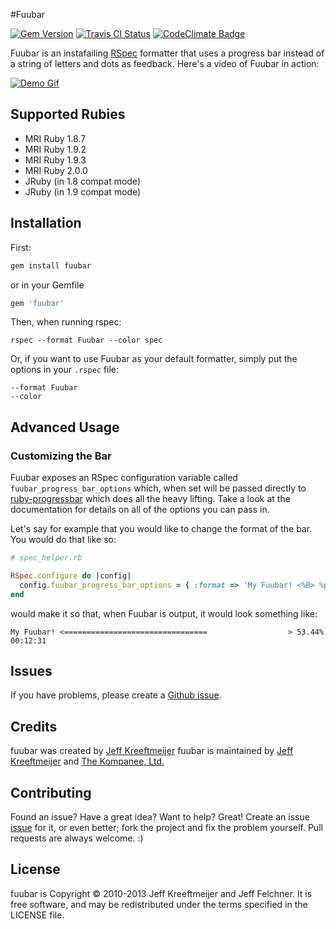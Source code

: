#Fuubar

[![Gem Version](https://badge.fury.io/rb/fuubar.png)](https://badge.fury.io/rb/fuubar) [![Travis CI Status](https://travis-ci.org/jeffkreeftmeijer/fuubar.png)](https://travis-ci.org/jeffkreeftmeijer/fuubar) [![CodeClimate Badge](https://codeclimate.com/github/jeffkreeftmeijer/fuubar.png)](https://codeclimate.com/github/jeffkreeftmeijer/fuubar)

Fuubar is an instafailing [RSpec](http://github.com/rspec) formatter that uses a progress bar instead of a string of letters and dots as feedback. Here's a video of Fuubar in action:

[![Demo Gif](https://s3.amazonaws.com/f.cl.ly/items/1K0J160j2746213q2i3S/Fuubar%20Demo.gif)](https://vimeo.com/16845253)

Supported Rubies
--------------------------------
* MRI Ruby 1.8.7
* MRI Ruby 1.9.2
* MRI Ruby 1.9.3
* MRI Ruby 2.0.0
* JRuby (in 1.8 compat mode)
* JRuby (in 1.9 compat mode)

Installation
--------------------------------------------------------------------------------

First:

```ruby
gem install fuubar
```

or in your Gemfile

```ruby
gem 'fuubar'
```

Then, when running rspec:

```
rspec --format Fuubar --color spec
```

Or, if you want to use Fuubar as your default formatter, simply put the options in your `.rspec` file:

    --format Fuubar
    --color

Advanced Usage
--------------------------------

### Customizing the Bar ###

Fuubar exposes an RSpec configuration variable called `fuubar_progress_bar_options` which, when set will be passed directly to [ruby-progressbar](https://github.com/jfelchner/ruby-progressbar) which does all the heavy lifting.  Take a look at the documentation for details on all of the options you can pass in.

Let's say for example that you would like to change the format of the bar. You would do that like so:

```ruby
# spec_helper.rb

RSpec.configure do |config|
  config.fuubar_progress_bar_options = { :format => 'My Fuubar! <%B> %p%% %a' }
end
```

would make it so that, when Fuubar is output, it would look something like:

    My Fuubar! <================================                  > 53.44% 00:12:31

Issues
--------------------------------

If you have problems, please create a [Github issue](https://github.com/jeffkreeftmeijer/fuubar/issues).

Credits
--------------------------------

fuubar was created by [Jeff Kreeftmeijer](https://github.com/jeffkreeftmeijer)
fuubar is maintained by [Jeff Kreeftmeijer](https://github.com/jeffkreeftmeijer) and [The Kompanee, Ltd.](http://www.thekompanee.com)

Contributing
--------------------------------------------------------------------------------

Found an issue? Have a great idea? Want to help? Great! Create an issue [issue](http://github.com/jeffkreeftmeijer/fuubar/issues) for it, or even better; fork the project and fix the problem yourself. Pull requests are always welcome. :)

License
--------------------------------

fuubar is Copyright &copy; 2010-2013 Jeff Kreeftmeijer and Jeff Felchner. It is free software, and may be redistributed under the terms specified in the LICENSE file.
